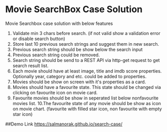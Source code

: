 # Movie SearchBox Case Solution
Movie Searchbox case solution with below features
1. Validate min 3 chars before search. (if not valid show a validation error or disable search button)
2. Store last 10 previous search strings and suggest them in new search.
3. Previous search string should be show below the search input
4. Previous search string could be removed.
5. Search string should be send to a REST API via http-get request to get search result list.
6. Each movie should have at least image, title and imdb score properties. Optionally year, category and etc. could be added to properties.
7. Movies should be show on screen with it's properties as a card.
8. Movies should have a favourite state. This state should be changed via clicking on favourite icon on movie card.
9. Favourite movies should be show in seperated list below nonfavourite movies list.
10.The favourite state of any movie should be show as icon on movie chart. (favourite with filled star icon, non favourite with empty star icon)

##Demo Link
https://salmanorak.github.io/search-case/
